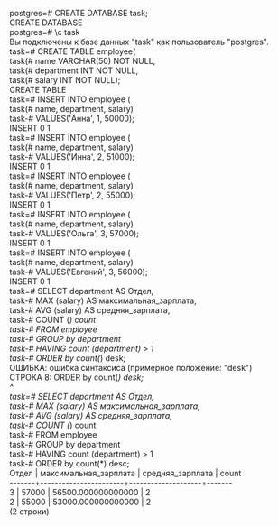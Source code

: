 
postgres=# CREATE DATABASE task;\
CREATE DATABASE\
postgres=# \c task\
Вы подключены к базе данных "task" как пользователь "postgres".\
task=# CREATE TABLE employee(\
task(# name VARCHAR(50) NOT NULL,\
task(# department INT NOT NULL,\
task(# salary INT NOT NULL);\
CREATE TABLE\
task=# INSERT INTO employee (\
task(# name, department, salary)\
task-# VALUES('Анна', 1, 50000);\
INSERT 0 1\
task=# INSERT INTO employee (\
task(# name, department, salary)\
task-# VALUES('Инна', 2, 51000);\
INSERT 0 1\
task=# INSERT INTO employee (\
task(# name, department, salary)\
task-# VALUES('Петр', 2, 55000);\
INSERT 0 1\
task=# INSERT INTO employee (\
task(# name, department, salary)\
task-# VALUES('Ольга', 3, 57000);\
INSERT 0 1\
task=# INSERT INTO employee (\
task(# name, department, salary)\
task-# VALUES('Евгений', 3, 56000);\
INSERT 0 1\
task=# SELECT department AS Отдел,\
task-# MAX (salary) AS максимальная_зарплата,\
task-# AVG (salary) AS средняя_зарплата,\
task-# COUNT (*) count\
task-# FROM employee\
task-# GROUP by department\
task-# HAVING count (department) > 1\
task-# ORDER by count(*) desk;\
ОШИБКА:  ошибка синтаксиса (примерное положение: "desk")\
СТРОКА 8: ORDER by count(*) desk;\
^\
task=# SELECT department AS Отдел,\
task-# MAX (salary) AS максимальная_зарплата,\
task-# AVG (salary) AS средняя_зарплата,\
task-# COUNT (*) count\
task-# FROM employee\
task-# GROUP by department\
task-# HAVING count (department) > 1\
task-# ORDER by count(*) desc;\
Отдел | максимальная_зарплата |  средняя_зарплата  | count\
-------+-----------------------+--------------------+-------\
3 |                 57000 | 56500.000000000000 |     2\
2 |                 55000 | 53000.000000000000 |     2\
(2 строки)
